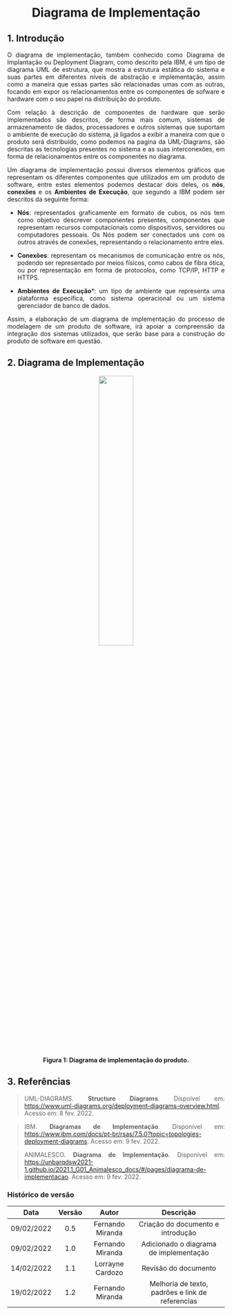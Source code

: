 # <center> Diagrama de Implementação

<div align="justify">

## 1. Introdução

O diagrama de implementação, também conhecido como Diagrama de Implantação ou Deployment Diagram, como descrito pela IBM, é um tipo de diagrama UML de estrutura, que mostra a estrutura estática do sistema e suas partes em diferentes níveis de abstração e implementação, assim como a maneira que essas partes são relacionadas umas com as outras, focando em expor os relacionamentos entre os componentes de sofware e hardware com o seu papel na distribuição do produto.

Com relação à descrição de componentes de hardware que serão implementados são descritos, de forma mais comum, sistemas de armazenamento de dados, processadores e outros sistemas que suportam o ambiente de execução do sistema, já ligados a exibir a maneira com que o produto será distribuído, como podemos na pagina da UML-Diagrams, são descritas as tecnologias presentes no sistema e as suas interconexões, em forma de relacionamentos entre os componentes no diagrama.

Um diagrama de implementação possui diversos elementos gráficos que representam os diferentes componentes que utilizados em um produto de software, entre estes elementos podemos destacar dois deles, os **nós**, **conexões** e os **Ambientes de Execução**, que segundo a IBM podem ser descritos da seguinte forma:

- **Nós**: representados graficamente em formato de cubos, os nós tem como objetivo descrever componentes presentes, componentes que representam recursos computacionais como dispositivos, servidores ou computadores pessoais. Os Nós podem ser conectados uns com os outros através de conexões, representando o relacionamento entre eles.

- **Conexões**: representam os mecanismos de comunicação entre os nós, podendo ser representado por meios físicos, como cabos de fibra ótica, ou por representação em forma de protocolos, como TCP/IP, HTTP e HTTPS.

- **Ambientes de Execução***: um tipo de ambiente que representa uma plataforma específica, como sistema operacional ou um sistema gerenciador de banco de dados.


Assim, a elaboração de um diagrama de implementação do processo de modelagem de um produto de software, irá apoiar a compreensão da integração dos sistemas utilizados, que serão base para a construção do produto de software em questão.

## 2. Diagrama de Implementação


<p align='center'>
    <img src='assets/images/diagramasEstaticos/diagramaImplementação.svg' width=40% height=auto>
    <figcaption align='center'>
        <b>Figura 1: Diagrama de implementação do produto. </b>
        <br>
    </figcaption>
</p>

## 3. Referências

> UML-DIAGRAMS. **Structure Diagrams**. Dispoível em: https://www.uml-diagrams.org/deployment-diagrams-overview.html. Acesso em: 8 fev. 2022.

> IBM. **Diagramas de Implementação**. Disponível em: https://www.ibm.com/docs/pt-br/rsas/7.5.0?topic=topologies-deployment-diagrams. Acesso em: 9 fev. 2022.

> ANIMALESCO. **Diagrama de Implementação**. Disponível em: https://unbarqdsw2021-1.github.io/2021.1_G01_Animalesco_docs/#/pages/diagrama-de-implementacao. Acesso em: 9 fev. 2022.

</div>

### Histórico de versão

|    Data    | Versão |       Autor      |              Descrição                    |
| :--------: | :----: | :--------------: | :---------------------------------------: |
| 09/02/2022 |  0.5   | Fernando Miranda |    Criação do documento e introdução      |
| 09/02/2022 |  1.0   | Fernando Miranda | Adicionado o diagrama de implementação    |
| 14/02/2022 |  1.1   | Lorrayne Cardozo | Revisão do documento                      |
| 19/02/2022 |  1.2   | Fernando Miranda | Melhoria de texto, padrões e link de referencias |